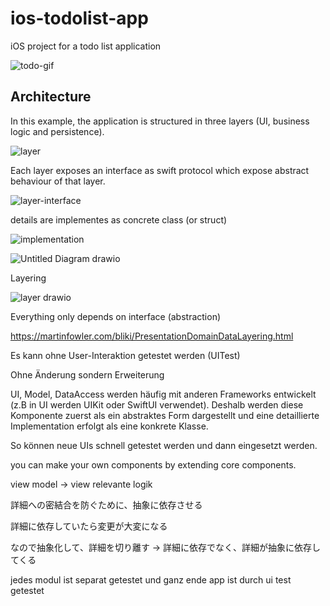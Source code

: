 # ios-todolist-app
iOS project for a todo list application

![todo-gif](https://github.com/yyasutakee/ios-todolist-app/assets/11753499/87279491-b740-40dc-9f3b-aed138fdcb5f)

## Architecture

In this example, the application is structured in three layers (UI, business logic and persistence).

![layer](https://github.com/yyasutakee/ios-todolist-app/assets/11753499/1013dfe7-b278-4df1-9e73-ce0ecf6d63ad)

Each layer exposes an interface as swift protocol which expose abstract behaviour of that layer.

![layer-interface](https://github.com/yyasutakee/ios-todolist-app/assets/11753499/f9979da3-2cc0-46ef-909c-5be9109fefa2)

details are implementes as concrete class (or struct)

![implementation](https://github.com/yyasutakee/ios-todolist-app/assets/11753499/5b33ed33-3ec5-409d-87eb-18bd59057560)





![Untitled Diagram drawio](https://github.com/yyasutakee/ios-todolist-app/assets/11753499/e7f98096-c7d4-4674-8a12-b2506d187a68)

Layering
 

![layer drawio](https://github.com/yyasutakee/ios-todolist-app/assets/11753499/9c4fea42-e8b6-4778-b59d-f69616e48aa7)

Everything only depends on interface (abstraction)







https://martinfowler.com/bliki/PresentationDomainDataLayering.html

Es kann ohne User-Interaktion getestet werden (UITest)

Ohne Änderung sondern Erweiterung

UI, Model, DataAccess werden häufig mit anderen Frameworks entwickelt (z.B in UI werden UIKit oder SwiftUI verwendet). Deshalb werden diese Komponente zuerst als ein abstraktes Form dargestellt und eine detaillierte Implementation erfolgt als eine konkrete Klasse.

So können neue UIs schnell getestet werden und dann eingesetzt werden.

you can make your own components by extending core components.

view model -> view relevante logik

詳細への密結合を防ぐために、抽象に依存させる

詳細に依存していたら変更が大変になる

なので抽象化して、詳細を切り離す -> 詳細に依存でなく、詳細が抽象に依存してくる

jedes modul ist separat getestet und ganz ende app ist durch ui test getestet






